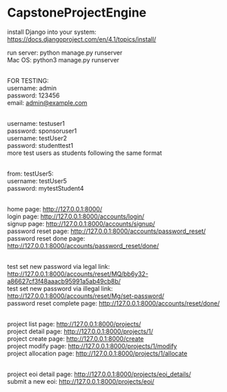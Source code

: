 # CapstoneProjectEngine
install Django into your system: https://docs.djangoproject.com/en/4.1/topics/install/<br/>

run server: python manage.py runserver<br/> 
Mac OS: python3 manage.py runserver<br/><br/> 

FOR TESTING:<br/> 
username: admin<br/> 
password: 123456<br/> 
email: admin@example.com<br/><br/> 

username: testuser1<br/>
password: sponsoruser1<br/>
username: testUser2<br/>
password: studenttest1<br/>
more test users as students following the same format<br/><br/>

from: testUser5:<br/>
username: testUser5<br/>
password: mytestStudent4<br/><br/>

home page:  http://127.0.0.1:8000/<br/> 
login page: http://127.0.0.1:8000/accounts/login/<br/> 
signup page: http://127.0.0.1:8000/accounts/signup/<br/> 
password reset page: http://127.0.0.1:8000/accounts/password_reset/<br/> 
password reset done page: http://127.0.0.1:8000/accounts/password_reset/done/<br/><br/> 

test set new password via legal link: http://127.0.0.1:8000/accounts/reset/MQ/bb6y32-a86627cf3f48aaacb95991a5ab49cb8b/<br/> 
test set new password via illegal link: http://127.0.0.1:8000/accounts/reset/Mg/set-password/<br/> 
password reset complete page: http://127.0.0.1:8000/accounts/reset/done/<br/><br/> 

project list page: http://127.0.0.1:8000/projects/ <br/>
project detail page: http://127.0.0.1:8000/projects/1/ <br/>
project create page: http://127.0.0.1:8000/create <br/>
project modify page: http://127.0.0.1:8000/projects/1/modify <br/>
project allocation page: http://127.0.0.1:8000/projects/1/allocate <br/><br/>

project eoi detail page: http://127.0.0.1:8000/projects/eoi_details/<br/>
submit a new eoi: http://127.0.0.1:8000/projects/eoi/<br/><br/>
